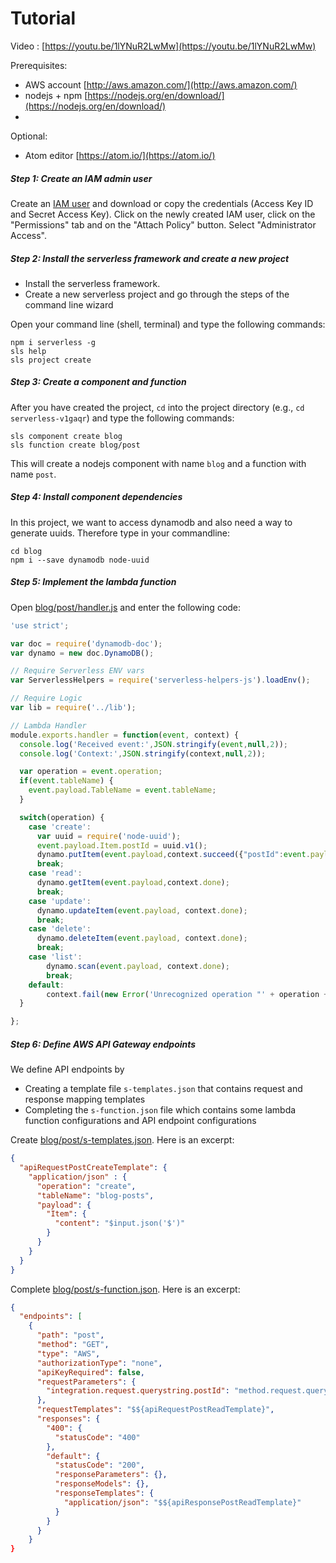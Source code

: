 # Tutorial

Video : [https://youtu.be/1lYNuR2LwMw](https://youtu.be/1lYNuR2LwMw)

Prerequisites:
* AWS account [http://aws.amazon.com/](http://aws.amazon.com/)
* nodejs + npm [https://nodejs.org/en/download/](https://nodejs.org/en/download/)
* 

Optional:
* Atom editor [https://atom.io/](https://atom.io/)

##### Step 1: Create an IAM admin user

Create an [IAM user](https://console.aws.amazon.com/iam) and download or copy the credentials (Access Key ID and Secret Access Key). Click on the newly created IAM user, click on the "Permissions" tab and on the "Attach Policy" button. Select "Administrator Access".

##### Step 2: Install the serverless framework and create a new project

* Install the serverless framework.
* Create a new serverless project and go through the steps of the command line wizard

Open your command line (shell, terminal) and type the following commands:

```
npm i serverless -g
sls help
sls project create
```

##### Step 3: Create a component and function

After you have created the project, `cd` into the project directory (e.g., `cd serverless-v1gaqr`) and type the following commands:

```
sls component create blog
sls function create blog/post
```

This will create a nodejs component with name `blog` and a function with name `post`.

##### Step 4: Install component dependencies

In this project, we want to access dynamodb and also need a way to generate uuids. Therefore type in your commandline:

```
cd blog
npm i --save dynamodb node-uuid
```

##### Step 5: Implement the lambda function

Open [blog/post/handler.js](../master/blog/post/handler.js) and enter the following code:

```javascript
'use strict';

var doc = require('dynamodb-doc');
var dynamo = new doc.DynamoDB();

// Require Serverless ENV vars
var ServerlessHelpers = require('serverless-helpers-js').loadEnv();

// Require Logic
var lib = require('../lib');

// Lambda Handler
module.exports.handler = function(event, context) {
  console.log('Received event:',JSON.stringify(event,null,2));
  console.log('Context:',JSON.stringify(context,null,2));

  var operation = event.operation;
  if(event.tableName) {
    event.payload.TableName = event.tableName;
  }

  switch(operation) {
    case 'create':
      var uuid = require('node-uuid');
      event.payload.Item.postId = uuid.v1();
      dynamo.putItem(event.payload,context.succeed({"postId":event.payload.Item.postId}));
      break;
    case 'read':
      dynamo.getItem(event.payload,context.done);
      break;
    case 'update':
      dynamo.updateItem(event.payload, context.done);
      break;
    case 'delete':
      dynamo.deleteItem(event.payload, context.done);
      break;
    case 'list':
        dynamo.scan(event.payload, context.done);
        break;
    default:
        context.fail(new Error('Unrecognized operation "' + operation + '"'));
  }

};
```

##### Step 6: Define AWS API Gateway endpoints

We define API endpoints by
* Creating a template file `s-templates.json` that contains request and response mapping templates
* Completing the `s-function.json` file which contains some lambda function configurations and API endpoint configurations

Create [blog/post/s-templates.json](../master/blog/post/s-templates.json). Here is an excerpt:

```json
{
  "apiRequestPostCreateTemplate": {
    "application/json" : {
      "operation": "create",
      "tableName": "blog-posts",
      "payload": {
        "Item": {
          "content": "$input.json('$')"
        }
      }
    }
  }
}
```

Complete [blog/post/s-function.json](../master/blog/post/s-function.json). Here is an excerpt:

```json
{
  "endpoints": [
    {
      "path": "post",
      "method": "GET",
      "type": "AWS",
      "authorizationType": "none",
      "apiKeyRequired": false,
      "requestParameters": {
        "integration.request.querystring.postId": "method.request.querystring.postId"
      },
      "requestTemplates": "$${apiRequestPostReadTemplate}",
      "responses": {
        "400": {
          "statusCode": "400"
        },
        "default": {
          "statusCode": "200",
          "responseParameters": {},
          "responseModels": {},
          "responseTemplates": {
            "application/json": "$${apiResponsePostReadTemplate}"
          }
        }
      }
    }
}
```
